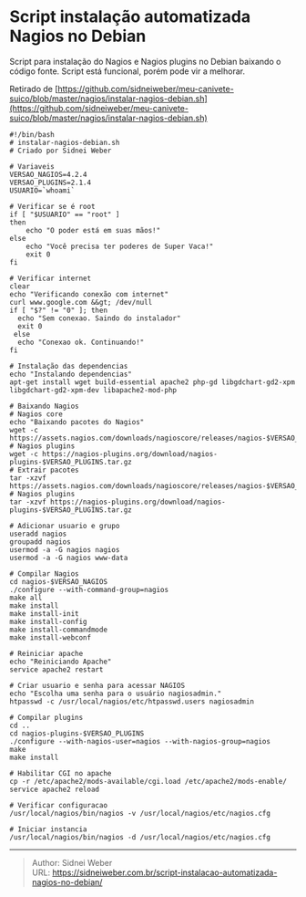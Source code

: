 # Script instalação automatizada Nagios no Debian

Script para instalação do Nagios e Nagios plugins no Debian baixando o código fonte. Script está funcional, porém pode vir a melhorar.

Retirado de [https://github.com/sidneiweber/meu-canivete-suico/blob/master/nagios/instalar-nagios-debian.sh](https://github.com/sidneiweber/meu-canivete-suico/blob/master/nagios/instalar-nagios-debian.sh)

```shell
#!/bin/bash
# instalar-nagios-debian.sh
# Criado por Sidnei Weber

# Variaveis
VERSAO_NAGIOS=4.2.4
VERSAO_PLUGINS=2.1.4
USUARIO=`whoami`

# Verificar se é root
if [ "$USUARIO" == "root" ]
then
	echo "O poder está em suas mãos!"
else
	echo "Você precisa ter poderes de Super Vaca!"
	exit 0
fi

# Verificar internet
clear
echo "Verificando conexão com internet"
curl www.google.com &&gt; /dev/null
if [ "$?" != "0" ]; then
  echo "Sem conexao. Saindo do instalador"
  exit 0
 else
  echo "Conexao ok. Continuando!"
fi

# Instalação das dependencias
echo "Instalando dependencias"
apt-get install wget build-essential apache2 php-gd libgdchart-gd2-xpm libgdchart-gd2-xpm-dev libapache2-mod-php

# Baixando Nagios
# Nagios core
echo "Baixando pacotes do Nagios"
wget -c https://assets.nagios.com/downloads/nagioscore/releases/nagios-$VERSAO_NAGIOS.tar.gz
# Nagios plugins
wget -c https://nagios-plugins.org/download/nagios-plugins-$VERSAO_PLUGINS.tar.gz
# Extrair pacotes
tar -xzvf https://assets.nagios.com/downloads/nagioscore/releases/nagios-$VERSAO_NAGIOS.tar.gz
# Nagios plugins
tar -xzvf https://nagios-plugins.org/download/nagios-plugins-$VERSAO_PLUGINS.tar.gz

# Adicionar usuario e grupo
useradd nagios
groupadd nagios
usermod -a -G nagios nagios
usermod -a -G nagios www-data

# Compilar Nagios
cd nagios-$VERSAO_NAGIOS
./configure --with-command-group=nagios
make all
make install
make install-init
make install-config
make install-commandmode
make install-webconf

# Reiniciar apache
echo "Reiniciando Apache"
service apache2 restart

# Criar usuario e senha para acessar NAGIOS
echo "Escolha uma senha para o usuário nagiosadmin."
htpasswd -c /usr/local/nagios/etc/htpasswd.users nagiosadmin

# Compilar plugins
cd ..
cd nagios-plugins-$VERSAO_PLUGINS
./configure --with-nagios-user=nagios --with-nagios-group=nagios
make
make install

# Habilitar CGI no apache
cp -r /etc/apache2/mods-available/cgi.load /etc/apache2/mods-enable/
service apache2 reload

# Verificar configuracao
/usr/local/nagios/bin/nagios -v /usr/local/nagios/etc/nagios.cfg

# Iniciar instancia
/usr/local/nagios/bin/nagios -d /usr/local/nagios/etc/nagios.cfg
```

---

> Author: Sidnei Weber  
> URL: https://sidneiweber.com.br/script-instalacao-automatizada-nagios-no-debian/  

